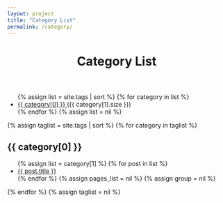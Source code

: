 ```yaml
---
layout: project
title: "Category List"
permalink: /category/
---
```


<header>
    <h1>Category List</h1>
</header>

<ul class="tag-box inline">
{% assign list = site.tags | sort %}
    {% for category in list %} 
        <li>
            <a href="#{{ category[0] }}">
                {{ category[0] }}
            </a>
            <span>({{ category[1].size }})</span>
        </li>
    {% endfor %}
{% assign list = nil %}
</ul>

{% assign taglist = site.tags | sort %}
{% for category in taglist %} 
 <h2 id="{{ category[0] }}">{{ category[0] }}</h2>
 <ul class="post-list">
  {% assign list = category[1] %}  
  {% for post in list %}
   <li>
   <a href="{{ post.url }}">{{ post.title }}</a>
   </li>
  {% endfor %}
  {% assign pages_list = nil %}
  {% assign group = nil %}
 </ul>
{% endfor %}
{% assign taglist = nil %}
